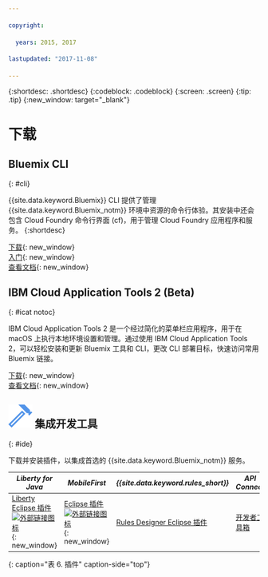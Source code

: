 ```yaml
---

copyright:

  years: 2015, 2017

lastupdated: "2017-11-08"

---
```


{:shortdesc: .shortdesc}
{:codeblock: .codeblock}
{:screen: .screen}
{:tip: .tip}
{:new_window: target="_blank"}

# 下载 

## Bluemix CLI
{: #cli}

{{site.data.keyword.Bluemix}} CLI 提供了管理 {{site.data.keyword.Bluemix_notm}} 环境中资源的命令行体验。其安装中还会包含 Cloud Foundry 命令行界面 (cf)，用于管理 Cloud Foundry 应用程序和服务。
{:shortdesc}

[下载](/docs/cli/reference/bluemix_cli/all_versions.html){: new_window}<br>
[入门](/docs/cli/reference/bluemix_cli/get_started.html){: new_window}<br>
[查看文档](/docs/cli/reference/bluemix_cli/bx_cli.html){: new_window}<br>


## IBM Cloud Application Tools 2 (Beta)
{: #icat notoc}

IBM Cloud Application Tools 2 是一个经过简化的菜单栏应用程序，用于在 macOS 上执行本地环境设置和管理。通过使用 IBM Cloud Application Tools 2，可以轻松安装和更新 Bluemix 工具和 CLI，更改 CLI 部署目标，快速访问常用 Bluemix 链接。


[下载](http://ibm.biz/icat-2-download){: new_window}<br>
[查看文档](/docs/cli/icat.html){: new_window}<br>


## ![](./images/Integrated_Dev_Tools.svg) 集成开发工具
{: #ide}

下载并安装插件，以集成首选的 {{site.data.keyword.Bluemix_notm}} 服务。

| *Liberty for Java*| *MobileFirst*| *{{site.data.keyword.rules_short}}* | *API Connect*| *Eclipse Tools for {{site.data.keyword.Bluemix_notm}}* |
|----------|----------|----------|----------|----------|
| [Liberty Eclipse 插件 ![外部链接图标](../icons/launch-glyph.svg)](https://developer.ibm.com/wasdev/downloads/liberty-profile-using-eclipse/){: new_window}| [Eclipse 插件 ![外部链接图标](../icons/launch-glyph.svg)](https://marketplace.eclipse.org/content/ibm-mobilefirst-platform-studio){: new_window}| [Rules Designer Eclipse 插件](../services/rules/index.html#rulov002)| [开发者工具箱](/docs/services/apiconnect/apic_003.html#apic_001 )| [{{site.data.keyword.Bluemix_notm}} Eclipse 插件](/docs/manageapps/eclipsetools/eclipsetools.html)|
{: caption="表 6. 插件" caption-side="top"}
